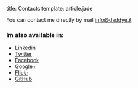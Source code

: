 title: Contacts
template: article.jade

You can contact me directly by mail [info@daddye.it](mailto://info@daddye.it)

### Im also available in:

* [Linkedin](http://linkedin.com/in/daddye)
* [Twitter](http://twitter.com/DAddYE)
* [Facebook](http://facebook.com/daddye.it)
* [Google+](https://plus.google.com/106974829314578268310)
* [Flickr](http://www.flickr.com/photos/daddye)
* [GitHub](http://github.com/DAddYE)
